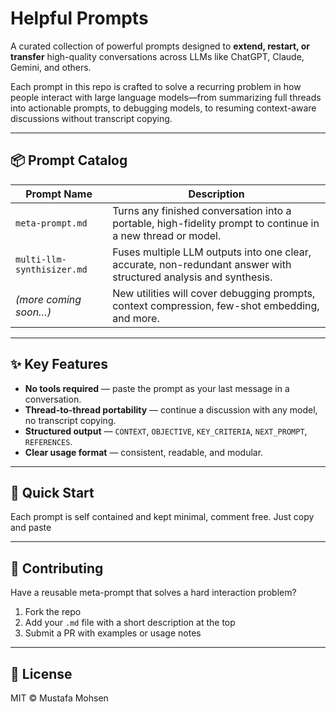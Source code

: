 # Helpful Prompts

A curated collection of powerful prompts designed to **extend, restart, or transfer** high-quality conversations across LLMs like ChatGPT, Claude, Gemini, and others.

Each prompt in this repo is crafted to solve a recurring problem in how people interact with large language models—from summarizing full threads into actionable prompts, to debugging models, to resuming context-aware discussions without transcript copying.

---

## 📦 Prompt Catalog

| Prompt Name            | Description                                                                 |
|------------------------|-----------------------------------------------------------------------------|
| `meta-prompt.md` | Turns any finished conversation into a portable, high-fidelity prompt to continue in a new thread or model. |
| `multi-llm-synthisizer.md` | Fuses multiple LLM outputs into one clear, accurate, non-redundant answer with structured analysis and synthesis. |
| *(more coming soon…)*       | New utilities will cover debugging prompts, context compression, few-shot embedding, and more.          |

---

## ✨ Key Features
- **No tools required** — paste the prompt as your last message in a conversation.
- **Thread-to-thread portability** — continue a discussion with any model, no transcript copying.
- **Structured output** — `CONTEXT`, `OBJECTIVE`, `KEY_CRITERIA`, `NEXT_PROMPT`, `REFERENCES`.
- **Clear usage format** — consistent, readable, and modular.

---

## 🚀 Quick Start

Each prompt is self contained and kept minimal, comment free. Just copy and paste

---

## 🤝 Contributing

Have a reusable meta-prompt that solves a hard interaction problem?
1. Fork the repo
2. Add your `.md` file with a short description at the top
3. Submit a PR with examples or usage notes

---

## 📝 License

MIT © Mustafa Mohsen  
